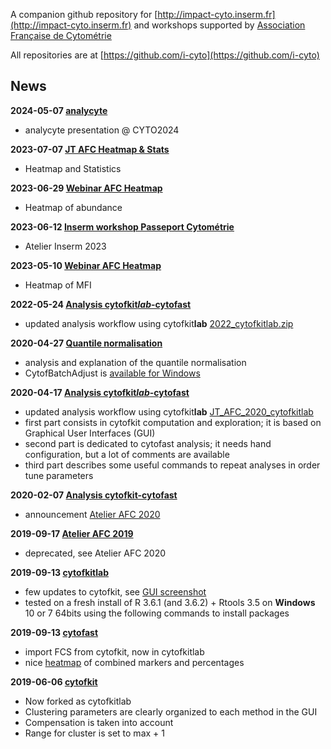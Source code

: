 A companion github repository for [http://impact-cyto.inserm.fr](http://impact-cyto.inserm.fr) and workshops supported by [Association Française de Cytométrie](http://afcytometrie.fr)

All repositories are at [https://github.com/i-cyto](https://github.com/i-cyto)

## News

**2024-05-07 [analycyte](posts/240507-analycyte)**
  - analycyte presentation @ CYTO2024

**2023-07-07 [JT AFC Heatmap & Stats](posts/2300707-jt_afc)**
  - Heatmap and Statistics

**2023-06-29 [Webinar AFC Heatmap](posts/230629-webinar_afc_heatmap)**
  - Heatmap of abundance

**2023-06-12 [Inserm workshop Passeport Cytométrie](posts/230612-atelier_inserm_2023)**
  - Atelier Inserm 2023

**2023-05-10 [Webinar AFC Heatmap](posts/230510-webinar_afc_heatmap)**
  - Heatmap of MFI

**2022-05-24 [Analysis cytofkit*lab*-cytofast](posts/200204-atelier_afc_2020)**
  - updated analysis workflow using cytofkit**lab** [2022_cytofkitlab.zip](posts/220524-atelier_inserm_2022/220524-cytofast_analysis_stuff.zip)

**2020-04-27 [Quantile normalisation](posts/200427-quantile_norm)**
  - analysis and explanation of the quantile normalisation
  - CytofBatchAdjust is [available for Windows](https://github.com/i-cyto/CytofBatchAdjust)

**2020-04-17 [Analysis cytofkit*lab*-cytofast](posts/200204-atelier_afc_2020)**
  - updated analysis workflow using cytofkit**lab** [JT_AFC_2020_cytofkitlab](posts/200204-atelier_afc_2020/JT_AFC_2020_cytofkitlab.html)
  - first part consists in cytofkit computation and exploration; it is based on Graphical User Interfaces (GUI)
  - second part is dedicated to cytofast analysis; it needs hand configuration, but a lot of comments are available
  - third part describes some useful commands to repeat analyses in order tune parameters

**2020-02-07 [Analysis cytofkit-cytofast](posts/200204-atelier_afc_2020)**
  - announcement [Atelier AFC 2020](https://afcytometrie.fr/jt-analyse-de-donnees-sophia-antipolis-fevrier-2020/)

**2019-09-17 [Atelier AFC 2019](posts/190917-atelier_afc_2019)**
  - deprecated, see Atelier AFC 2020

**2019-09-13 [cytofkit**lab**](https://github.com/i-cyto/cytofkitlab)**
  - few updates to cytofkit, see [GUI screenshot](https://i-cyto.github.io/images/cytofkit_GUI_190913.png)
  - tested on a fresh install of R 3.6.1 (and 3.6.2) + Rtools 3.5 on **Windows** 10 or 7 64bits using the following commands to install packages

**2019-09-13 [cytofast](https://github.com/i-cyto/cytofast)**
  - import FCS from cytofkit, now in cytofkitlab
  - nice [heatmap](https://i-cyto.github.io/images/heatmap_cytofast.png) of combined markers and percentages

**2019-06-06 [cytofkit](https://github.com/i-cyto/cytofkitlab)**
  - Now forked as cytofkitlab
  - Clustering parameters are clearly organized to each method in the GUI
  - Compensation is taken into account
  - Range for cluster is set to max + 1
